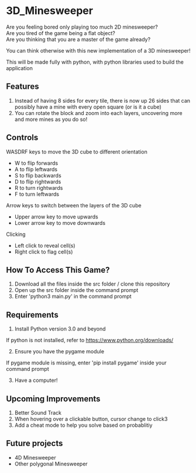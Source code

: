 # 3D_Minesweeper
Are you feeling bored only playing too much 2D minesweeper? <br>
Are you tired of the game being a flat object?<br>
Are you thinking that you are a master of the game already?

You can think otherwise with this new implementation of a 3D minesweeper!

This will be made fully with python, with python libraries used to build the application



## Features
1. Instead of having 8 sides for every tile, there is now up 26 sides that can possibly have a mine with every open square (or is it a cube)
2. You can rotate the block and zoom into each layers, uncovering more and more mines as you do so!



## Controls
WASDRF keys to move the 3D cube to different orientation
- W to flip forwards
- A to flip leftwards
- S to flip backwards
- D to flip rightwards
- R to turn rightwards
- F to turn leftwards

Arrow keys to switch between the layers of the 3D cube
- Upper arrow key to move upwards
- Lower arrow key to move downwards

Clicking
- Left click to reveal cell(s)
- Right click to flag cell(s)



## How To Access This Game?
1. Download all the files inside the src folder / clone this repository
2. Open up the src folder inside the command prompt
3. Enter 'python3 main.py' in the command prompt



## Requirements
1. Install Python version 3.0 and beyond

If python is not installed, refer to https://www.python.org/downloads/

2. Ensure you have the pygame module

If pygame module is missing, enter 'pip install pygame' inside your command prompt

3. Have a computer!



## Upcoming Improvements
1. Better Sound Track
2. When hovering over a clickable button, cursor change to click3
3. Add a cheat mode to help you solve based on probablitiy


## Future projects
- 4D Minesweeper
- Other polygonal Minesweeper